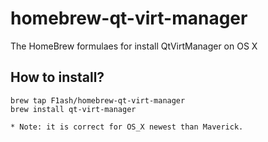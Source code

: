 # homebrew-qt-virt-manager
The HomeBrew formulaes for install QtVirtManager on OS X

## How to install?

    brew tap F1ash/homebrew-qt-virt-manager
    brew install qt-virt-manager

    * Note: it is correct for OS_X newest than Maverick.
